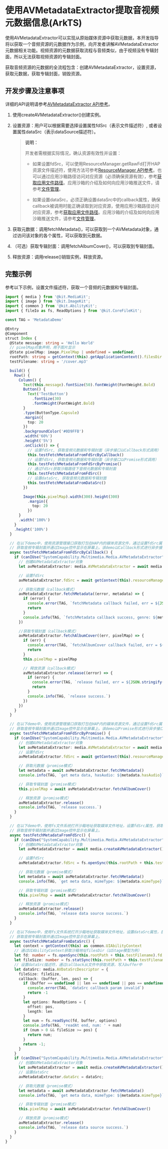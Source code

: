 # 使用AVMetadataExtractor提取音视频元数据信息(ArkTS)

使用AVMetadataExtractor可以实现从原始媒体资源中获取元数据，本开发指导将以获取一个音频资源的元数据作为示例，向开发者讲解AVMetadataExtractor元数据相关功能。视频资源的元数据获取流程与音频类似，由于视频没有专辑封面，所以无法获取视频资源的专辑封面。

获取音频资源的元数据的全流程包含：创建AVMetadataExtractor，设置资源，获取元数据，获取专辑封面，销毁资源。

## 开发步骤及注意事项

详细的API说明请参考[AVMetadataExtractor API参考](../../reference/apis-media-kit/js-apis-media.md#avmetadataextractor11)。

1. 使用createAVMetadataExtractor()创建实例。

2. 设置资源：用户可以根据需要选择设置属性fdSrc（表示文件描述符）, 或者设置属性dataSrc（表示dataSource描述符）。
   > **说明：**
   >
   > 开发者需根据实际情况，确认资源有效性并设置：
   >
   > - 如果设置fdSrc，可以使用ResourceManager.getRawFd打开HAP资源文件描述符，使用方法可参考[ResourceManager API参考](../../reference/apis-localization-kit/js-apis-resource-manager.md#getrawfd9)。也可以通过应用沙箱路径访问对应资源（必须确保资源有效），参考[获取应用文件路径](../../application-models/application-context-stage.md#获取应用文件路径)。应用沙箱的介绍及如何向应用沙箱推送文件，请参考[文件管理](../../file-management/app-sandbox-directory.md)。
   >
   > - 如果设置dataSrc，必须正确设置dataSrc中的callback属性，确保callback被调用时能正确读取到对应资源，使用应用沙箱路径访问对应资源，参考[获取应用文件路径](../../application-models/application-context-stage.md#获取应用文件路径)。应用沙箱的介绍及如何向应用沙箱推送文件，请参考[文件管理](../../file-management/app-sandbox-directory.md)。

3. 获取元数据：调用fetchMetadata()，可以获取到一个AVMetadata对象，通过访问该对象的各个属性，可以获取到元数据。

4. （可选）获取专辑封面：调用fetchAlbumCover()，可以获取到专辑封面。

5. 释放资源：调用release()销毁实例，释放资源。

## 完整示例

参考以下示例，设置文件描述符，获取一个音频的元数据和专辑封面。

```ts
import { media } from '@kit.MediaKit';
import { image } from '@kit.ImageKit';
import { common } from '@kit.AbilityKit';
import { fileIo as fs, ReadOptions } from '@kit.CoreFileKit';

const TAG = 'MetadataDemo'

@Entry
@Component
struct Index {
  @State message: string = 'Hello World'
  // pixelMap对象声明，用于图片显示
  @State pixelMap: image.PixelMap | undefined = undefined;
  rootPath: string = getContext(this).getApplicationContext().filesDir
  testFilename: string = '/cover.mp3'

  build() {
    Row() {
      Column() {
        Text(this.message).fontSize(50).fontWeight(FontWeight.Bold)
        Button() {
          Text('TestButton')
            .fontSize(30)
            .fontWeight(FontWeight.Bold)
        }
        .type(ButtonType.Capsule)
        .margin({
          top: 20
        })
        .backgroundColor('#0D9FFB')
        .width('60%')
        .height('5%')
        .onClick(() => {
          // 设置fdSrc, 获取音频元数据和专辑封面（异步接口以Callback形式调用）
          this.testFetchMetadataFromFdSrcByCallback()
          // 设置fdSrc, 获取音频元数据和专辑封面（异步接口以Promise形式调用）
          this.testFetchMetadataFromFdSrcByPromise()
          // 通过fdSrc获取沙箱路径下音频元数据和专辑封面
          this.testFetchMetadataFromFdSrc()
          // 设置dataSrc, 获取音频元数据和专辑封面
          this.testFetchMetadataFromDataSrc()
        })

        Image(this.pixelMap).width(300).height(300)
          .margin({
            top: 20
          })
      }
      .width('100%')
    }
    .height('100%')
  }

  // 在以下demo中，使用资源管理接口获取打包在HAP内的媒体资源文件，通过设置fdSrc属性，获取音频元数据并打印，
  // 获取音频专辑封面并通过Image控件显示在屏幕上。该demo以Callback形式进行异步接口调用
  async testFetchMetadataFromFdSrcByCallback() {
    if (canIUse("SystemCapability.Multimedia.Media.AVMetadataExtractor")) {
      // 创建AVMetadataExtractor对象
      let avMetadataExtractor: media.AVMetadataExtractor = await media.createAVMetadataExtractor()

      // 设置fdSrc
      avMetadataExtractor.fdSrc = await getContext(this).resourceManager.getRawFd('cover.mp3');

      // 获取元数据（callback模式）
      avMetadataExtractor.fetchMetadata((error, metadata) => {
        if (error) {
          console.error(TAG, `fetchMetadata callback failed, err = ${JSON.stringify(error)}`)
          return
        }
        console.info(TAG, `fetchMetadata callback success, genre: ${metadata.genre}`)
      })

      //获取专辑封面（callback模式）
      avMetadataExtractor.fetchAlbumCover((err, pixelMap) => {
        if (err) {
          console.error(TAG, `fetchAlbumCover callback failed, err = ${JSON.stringify(err)}`)
          return
        }
        this.pixelMap = pixelMap

        // 释放资源（callback模式）
        avMetadataExtractor.release((error) => {
          if (error) {
            console.error(TAG, `release failed, err = ${JSON.stringify(error)}`)
            return
          }
          console.info(TAG, `release success.`)
        })
      })
    }
  }

  // 在以下demo中，使用资源管理接口获取打包在HAP内的媒体资源文件，通过设置fdSrc属性，获取音频元数据并打印，
  // 获取音频专辑封面并通过Image控件显示在屏幕上。该demo以Promise形式进行异步接口调用
  async testFetchMetadataFromFdSrcByPromise() {
    if (canIUse("SystemCapability.Multimedia.Media.AVMetadataExtractor")) {
      // 创建AVMetadataExtractor对象
      let avMetadataExtractor: media.AVMetadataExtractor = await media.createAVMetadataExtractor()
      // 设置fdSrc
      avMetadataExtractor.fdSrc = await getContext(this).resourceManager.getRawFd('cover.mp3');

      // 获取元数据（promise模式）
      let metadata = await avMetadataExtractor.fetchMetadata()
      console.info(TAG, `get meta data, hasAudio: ${metadata.hasAudio}`)

      // 获取专辑封面（promise模式）
      this.pixelMap = await avMetadataExtractor.fetchAlbumCover()

      // 释放资源（promise模式）
      avMetadataExtractor.release()
      console.info(TAG, `release success.`)
    }
  }

  // 在以下demo中，使用fs文件系统打开沙箱地址获取媒体文件地址，设置fdSrc属性，获取音频元数据并打印，
  // 获取音频专辑封面并通过Image控件显示在屏幕上。
  async testFetchMetadataFromFdSrc() {
    if (canIUse("SystemCapability.Multimedia.Media.AVMetadataExtractor")) {
      // 创建AVMetadataExtractor对象
      let avMetadataExtractor = await media.createAVMetadataExtractor()

      // 设置fdSrc
      avMetadataExtractor.fdSrc = fs.openSync(this.rootPath + this.testFilename);

      // 获取元数据（promise模式）
      let metadata = await avMetadataExtractor.fetchMetadata()
      console.info(TAG, `get meta data, mimeType: ${metadata.mimeType}`)

      // 获取专辑封面（promise模式）
      this.pixelMap = await avMetadataExtractor.fetchAlbumCover()

      // 释放资源（promise模式）
      avMetadataExtractor.release()
      console.info(TAG, `release data source success.`)
    }
  }

  // 在以下demo中，使用fs文件系统打开沙箱地址获取媒体文件地址，设置dataSrc属性，获取音频元数据并打印，
  // 获取音频专辑封面并通过Image控件显示在屏幕上。
  async testFetchMetadataFromDataSrc() {
    let context = getContext(this) as common.UIAbilityContext
    // 通过UIAbilityContext获取沙箱地址filesDir（以Stage模型为例）
    let fd: number = fs.openSync(this.rootPath + this.testFilename).fd;
    let fileSize: number = fs.statSync(this.rootPath + this.testFilename).size;
    // 设置dataSrc描述符，通过callback从文件中获取资源，写入buffer中
    let dataSrc: media.AVDataSrcDescriptor = {
      fileSize: fileSize,
      callback: (buffer, len, pos) => {
        if (buffer == undefined || len == undefined || pos == undefined) {
          console.error(TAG, `dataSrc callback param invalid`)
          return -1
        }
        let options: ReadOptions = {
          offset: pos,
          length: len
        }
        let num = fs.readSync(fd, buffer, options)
        console.info(TAG, 'readAt end, num: ' + num)
        if (num > 0 && fileSize >= pos) {
          return num;
        }
        return -1;
      }
    }
    if (canIUse("SystemCapability.Multimedia.Media.AVMetadataExtractor")) {
      // 创建AVMetadataExtractor对象
      let avMetadataExtractor = await media.createAVMetadataExtractor()
      // 设置dataSrc
      avMetadataExtractor.dataSrc = dataSrc;

      // 获取元数据（promise模式）
      let metadata = await avMetadataExtractor.fetchMetadata()
      console.info(TAG, `get meta data, mimeType: ${metadata.mimeType}`)

      // 获取专辑封面（promise模式）
      this.pixelMap = await avMetadataExtractor.fetchAlbumCover()

      // 释放资源（promise模式）
      avMetadataExtractor.release()
      console.info(TAG, `release data source success.`)
    }
  }
}
```